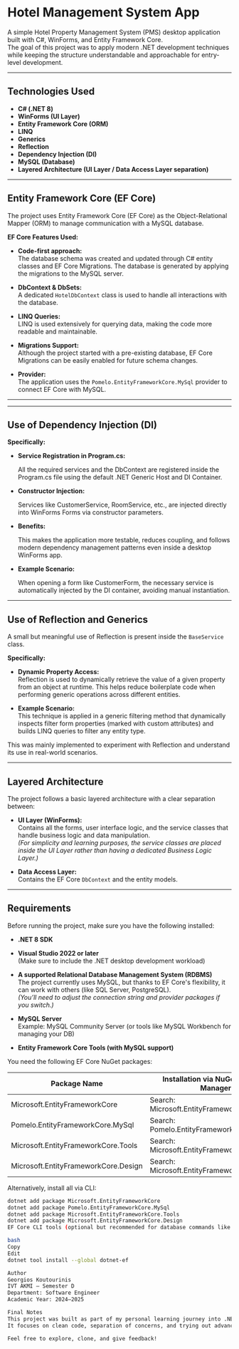 # Hotel Management System App

A simple Hotel Property Management System (PMS) desktop application built with C#, WinForms, and Entity Framework Core.  
The goal of this project was to apply modern .NET development techniques while keeping the structure understandable and approachable for entry-level development.

---

## Technologies Used

- **C# (.NET 8)**
- **WinForms (UI Layer)**
- **Entity Framework Core (ORM)**
- **LINQ**
- **Generics**
- **Reflection**
- **Dependency Injection (DI)**
- **MySQL (Database)**
- **Layered Architecture (UI Layer / Data Access Layer separation)**


---

## Entity Framework Core (EF Core)

The project uses Entity Framework Core (EF Core) as the Object-Relational Mapper (ORM) to manage communication with a MySQL database.

**EF Core Features Used:**

- **Code-first approach:**  
  The database schema was created and updated through C# entity classes and EF Core Migrations. The database is generated by applying the migrations to the MySQL server.

- **DbContext & DbSets:**  
  A dedicated `HotelDbContext` class is used to handle all interactions with the database.

- **LINQ Queries:**  
  LINQ is used extensively for querying data, making the code more readable and maintainable.

- **Migrations Support:**  
  Although the project started with a pre-existing database, EF Core Migrations can be easily enabled for future schema changes.

- **Provider:**  
  The application uses the `Pomelo.EntityFrameworkCore.MySql` provider to connect EF Core with MySQL.

---

---

## Use of Dependency Injection (DI)

**Specifically:**

- **Service Registration in Program.cs:**
  
  All the required services and the DbContext are registered inside the Program.cs file using the default .NET Generic Host and DI Container.

- **Constructor Injection:**
  
  Services like CustomerService, RoomService, etc., are injected directly into WinForms Forms via constructor parameters.

- **Benefits:**
  
  This makes the application more testable, reduces coupling, and follows modern dependency management patterns even inside a desktop WinForms app.

- **Example Scenario:**
  
  When opening a form like CustomerForm, the necessary service is automatically injected by the DI container, avoiding manual instantiation.

---

## Use of Reflection and Generics

A small but meaningful use of Reflection is present inside the `BaseService` class.

**Specifically:**

- **Dynamic Property Access:**  
  Reflection is used to dynamically retrieve the value of a given property from an object at runtime. This helps reduce boilerplate code when performing generic operations across different entities.

- **Example Scenario:**  
  This technique is applied in a generic filtering method that dynamically inspects filter form properties (marked with custom attributes) and builds LINQ queries to filter any entity type.

This was mainly implemented to experiment with Reflection and understand its use in real-world scenarios.

---

## Layered Architecture

The project follows a basic layered architecture with a clear separation between:

- **UI Layer (WinForms):**  
  Contains all the forms, user interface logic, and the service classes that handle business logic and data manipulation.  
  *(For simplicity and learning purposes, the service classes are placed inside the UI Layer rather than having a dedicated Business Logic Layer.)*

- **Data Access Layer:**  
  Contains the EF Core `DbContext` and the entity models.

---

## Requirements

Before running the project, make sure you have the following installed:

- **.NET 8 SDK**

- **Visual Studio 2022 or later**  
  (Make sure to include the .NET desktop development workload)

- **A supported Relational Database Management System (RDBMS)**  
  The project currently uses MySQL, but thanks to EF Core's flexibility, it can work with others (like SQL Server, PostgreSQL).  
  *(You’ll need to adjust the connection string and provider packages if you switch.)*

- **MySQL Server**  
  Example: MySQL Community Server (or tools like MySQL Workbench for managing your DB)

- **Entity Framework Core Tools (with MySQL support)**

You need the following EF Core NuGet packages:

| Package Name                      | Installation via NuGet Package Manager          | Installation via CLI                           |
|----------------------------------|------------------------------------------------|-----------------------------------------------|
| Microsoft.EntityFrameworkCore     | Search: Microsoft.EntityFrameworkCore           | `dotnet add package Microsoft.EntityFrameworkCore`     |
| Pomelo.EntityFrameworkCore.MySql  | Search: Pomelo.EntityFrameworkCore.MySql        | `dotnet add package Pomelo.EntityFrameworkCore.MySql`  |
| Microsoft.EntityFrameworkCore.Tools| Search: Microsoft.EntityFrameworkCore.Tools    | `dotnet add package Microsoft.EntityFrameworkCore.Tools` |
| Microsoft.EntityFrameworkCore.Design| Search: Microsoft.EntityFrameworkCore.Design  | `dotnet add package Microsoft.EntityFrameworkCore.Design` |

Alternatively, install all via CLI:

```bash
dotnet add package Microsoft.EntityFrameworkCore
dotnet add package Pomelo.EntityFrameworkCore.MySql
dotnet add package Microsoft.EntityFrameworkCore.Tools
dotnet add package Microsoft.EntityFrameworkCore.Design
EF Core CLI tools (optional but recommended for database commands like migrations):

bash
Copy
Edit
dotnet tool install --global dotnet-ef

Author
Georgios Koutourinis
IVT AKMI – Semester D
Department: Software Engineer
Academic Year: 2024–2025

Final Notes
This project was built as part of my personal learning journey into .NET development, desktop app design, and database-driven applications.
It focuses on clean code, separation of concerns, and trying out advanced features like EF Core, LINQ, and Reflection, even at an entry level.

Feel free to explore, clone, and give feedback!
